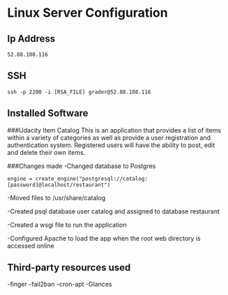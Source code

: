 # Linux Server Configuration

## Ip Address
```
52.88.108.116
```

## SSH 
```
ssh -p 2200 -i [RSA_FILE] grader@52.88.108.116
```
## Installed Software
###Udacity Item Catalog
This is an application that provides a list of items within a variety of categories as well as provide a user registration and authentication system. Registered users will have the ability to post, edit and delete their own items.

###Changes made
-Changed database to Postgres
```
engine = create_engine("postgresql://catalog:[password]@localhost/restaurant")
```

-Moved files to /usr/share/catalog

-Created psql database user catalog and assigned to database restaurant

-Created a wsgi file to run the application

-Configured Apache to load the app when the root web directory is accessed online

## Third-party resources used
-finger
-fail2ban
-cron-apt
-Glances 
